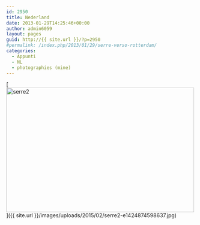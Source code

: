 ```yaml
---
id: 2950
title: Nederland
date: 2013-01-29T14:25:46+00:00
author: admin6059
layout: pages
guid: http://{{ site.url }}/?p=2950
#permalink: /index.php/2013/01/29/serre-verso-rotterdam/
categories:
  - Appunti
  - NL
  - photographies (mine)
---
```

[<img class="wp-image-2951 size-full aligncenter" src="{{ site.url }}/images/uploads/2015/02/serre2-e1424874598637.jpg" alt="serre2" width="500" height="332" srcset="{{ site.url }}/images/uploads/2015/02/serre2-e1424874598637.jpg 500w, {{ site.url }}/images/uploads/2015/02/serre2-e1424874598637-300x199.jpg 300w" sizes="(max-width: 500px) 100vw, 500px" />]({{ site.url }}/images/uploads/2015/02/serre2-e1424874598637.jpg)